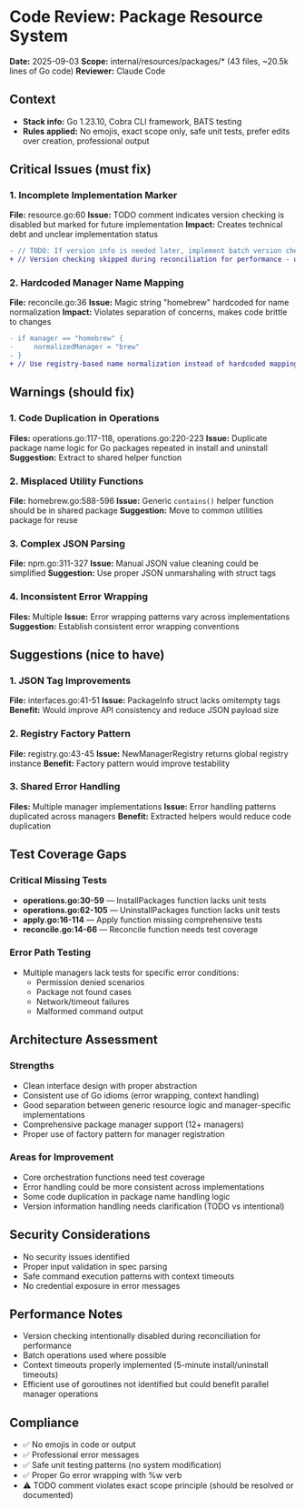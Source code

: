 # Code Review: Package Resource System

**Date:** 2025-09-03
**Scope:** internal/resources/packages/* (43 files, ~20.5k lines of Go code)
**Reviewer:** Claude Code

## Context

- **Stack info:** Go 1.23.10, Cobra CLI framework, BATS testing
- **Rules applied:** No emojis, exact scope only, safe unit tests, prefer edits over creation, professional output

## Critical Issues (must fix)

### 1. Incomplete Implementation Marker
**File:** resource.go:60
**Issue:** TODO comment indicates version checking is disabled but marked for future implementation
**Impact:** Creates technical debt and unclear implementation status

```diff
- // TODO: If version info is needed later, implement batch version checking or make it optional
+ // Version checking skipped during reconciliation for performance - use Info() method if version data needed
```

### 2. Hardcoded Manager Name Mapping
**File:** reconcile.go:36
**Issue:** Magic string "homebrew" hardcoded for name normalization
**Impact:** Violates separation of concerns, makes code brittle to changes

```diff
- if manager == "homebrew" {
-     normalizedManager = "brew"
- }
+ // Use registry-based name normalization instead of hardcoded mapping
```

## Warnings (should fix)

### 1. Code Duplication in Operations
**Files:** operations.go:117-118, operations.go:220-223
**Issue:** Duplicate package name logic for Go packages repeated in install and uninstall
**Suggestion:** Extract to shared helper function

### 2. Misplaced Utility Functions
**File:** homebrew.go:588-596
**Issue:** Generic `contains()` helper function should be in shared package
**Suggestion:** Move to common utilities package for reuse

### 3. Complex JSON Parsing
**File:** npm.go:311-327
**Issue:** Manual JSON value cleaning could be simplified
**Suggestion:** Use proper JSON unmarshaling with struct tags

### 4. Inconsistent Error Wrapping
**Files:** Multiple
**Issue:** Error wrapping patterns vary across implementations
**Suggestion:** Establish consistent error wrapping conventions

## Suggestions (nice to have)

### 1. JSON Tag Improvements
**File:** interfaces.go:41-51
**Issue:** PackageInfo struct lacks omitempty tags
**Benefit:** Would improve API consistency and reduce JSON payload size

### 2. Registry Factory Pattern
**File:** registry.go:43-45
**Issue:** NewManagerRegistry returns global registry instance
**Benefit:** Factory pattern would improve testability

### 3. Shared Error Handling
**Files:** Multiple manager implementations
**Issue:** Error handling patterns duplicated across managers
**Benefit:** Extracted helpers would reduce code duplication

## Test Coverage Gaps

### Critical Missing Tests
- **operations.go:30-59** — InstallPackages function lacks unit tests
- **operations.go:62-105** — UninstallPackages function lacks unit tests
- **apply.go:16-114** — Apply function missing comprehensive tests
- **reconcile.go:14-66** — Reconcile function needs test coverage

### Error Path Testing
- Multiple managers lack tests for specific error conditions:
  - Permission denied scenarios
  - Package not found cases
  - Network/timeout failures
  - Malformed command output

## Architecture Assessment

### Strengths
- Clean interface design with proper abstraction
- Consistent use of Go idioms (error wrapping, context handling)
- Good separation between generic resource logic and manager-specific implementations
- Comprehensive package manager support (12+ managers)
- Proper use of factory pattern for manager registration

### Areas for Improvement
- Core orchestration functions need test coverage
- Error handling could be more consistent across implementations
- Some code duplication in package name handling logic
- Version information handling needs clarification (TODO vs intentional)

## Security Considerations

- No security issues identified
- Proper input validation in spec parsing
- Safe command execution patterns with context timeouts
- No credential exposure in error messages

## Performance Notes

- Version checking intentionally disabled during reconciliation for performance
- Batch operations used where possible
- Context timeouts properly implemented (5-minute install/uninstall timeouts)
- Efficient use of goroutines not identified but could benefit parallel manager operations

## Compliance

- ✅ No emojis in code or output
- ✅ Professional error messages
- ✅ Safe unit testing patterns (no system modification)
- ✅ Proper Go error wrapping with %w verb
- ⚠️ TODO comment violates exact scope principle (should be resolved or documented)
